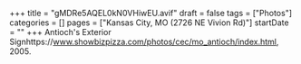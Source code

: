 +++
title = "gMDRe5AQEL0kN0VHiwEU.avif"
draft = false
tags = ["Photos"]
categories = []
pages = ["Kansas City, MO (2726 NE Vivion Rd)"]
startDate = ""
+++
Antioch's Exterior Signhttps://www.showbizpizza.com/photos/cec/mo_antioch/index.html, 2005.
